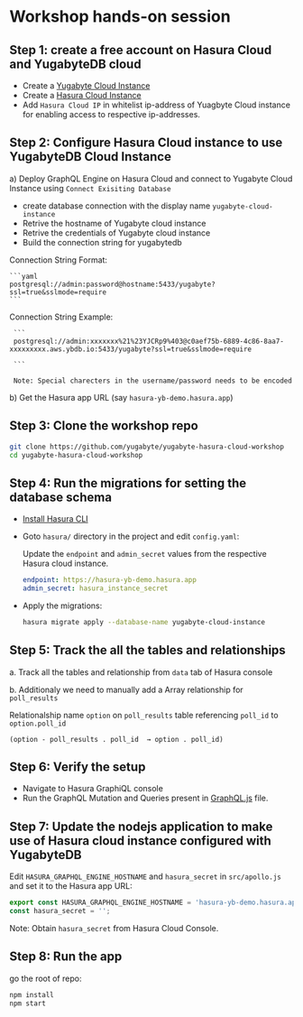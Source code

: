 # Workshop hands-on session

## Step 1: create a free account on Hasura Cloud and YugabyteDB cloud


- Create a [Yugabyte Cloud Instance](https://www.yugabyte.com/cloud/)
- Create a [Hasura Cloud Instance](https://cloud.hasura.io/signup?pg=products&plcmt=body&cta=get-started-for-free&tech=default)
- Add `Hasura Cloud IP` in whitelist ip-address of Yuagbyte Cloud instance for enabling access to respective ip-addresses.

## Step 2: Configure Hasura Cloud instance to use YugabyteDB Cloud Instance

  a) Deploy GraphQL Engine on Hasura Cloud and connect to Yugabyte Cloud Instance using `Connect Exisiting Database`

   - create database connection with the display name `yugabyte-cloud-instance`
   - Retrive the hostname of Yugabyte cloud instance
   - Retrive the credentials of Yugabyte cloud instance
   - Build the connection string for yugabytedb 

  Connection String Format:

    ```yaml
    postgresql://admin:password@hostname:5433/yugabyte?ssl=true&sslmode=require
    ```

  Connection String Example:

     ```
     postgresql://admin:xxxxxxx%21%23YJCRp9%403@c0aef75b-6889-4c86-8aa7-xxxxxxxxx.aws.ybdb.io:5433/yugabyte?ssl=true&sslmode=require
     
     ```

     Note: Special charecters in the username/password needs to be encoded

  b) Get the Hasura app URL (say `hasura-yb-demo.hasura.app`)

## Step 3: Clone the workshop repo

  ```bash
  git clone https://github.com/yugabyte/yugabyte-hasura-cloud-workshop
  cd yugabyte-hasura-cloud-workshop
  ```

## Step 4: Run the migrations for setting the database schema

- [Install Hasura CLI](https://hasura.io/docs/latest/graphql/core/hasura-cli/install-hasura-cli.html)

- Goto `hasura/` directory in the project and edit `config.yaml`:

  Update the `endpoint` and `admin_secret` values from the respective Hasura cloud instance.

  ```yaml
  endpoint: https://hasura-yb-demo.hasura.app
  admin_secret: hasura_instance_secret
  ```
- Apply the migrations:

  ```bash
  hasura migrate apply --database-name yugabyte-cloud-instance
  ```


## Step 5: Track the all the tables and relationships

   a. Track all the tables and relationship from `data` tab of Hasura console

   b. Additionaly we need to manually add a Array relationship for `poll_results` 

   Relationalship name `option` on `poll_results` table referencing `poll_id` to `option.poll_id`

   ```
   (option - poll_results . poll_id  → option . poll_id)
   ```
   
## Step 6: Verify the setup

  - Navigate to Hasura GraphiQL console
  - Run the GraphQL Mutation and Queries present in [GraphQL.js](./src/GraphQL.js) file.

## Step 7: Update the nodejs application to make use of Hasura cloud instance configured with YugabyteDB

  Edit `HASURA_GRAPHQL_ENGINE_HOSTNAME` and `hasura_secret` in `src/apollo.js` and set it to the
  Hasura app URL:

  ```js
  export const HASURA_GRAPHQL_ENGINE_HOSTNAME = 'hasura-yb-demo.hasura.app';
  const hasura_secret = '';
  ```

  Note: Obtain `hasura_secret` from Hasura Cloud Console.

## Step 8: Run the app

go the root of repo:

  ```bash
  npm install
  npm start
  ```


